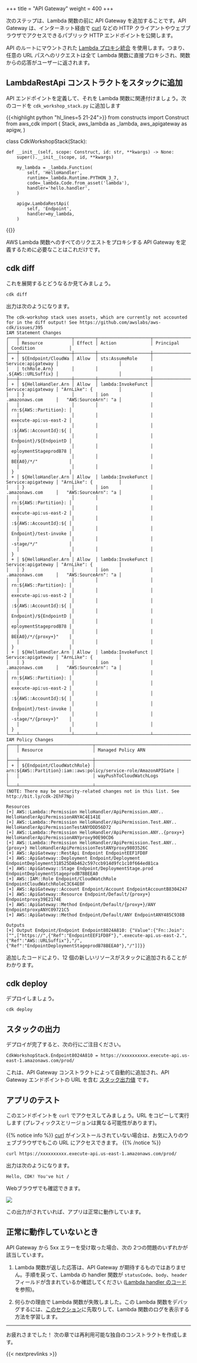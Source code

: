 +++
title = "API Gateway"
weight = 400
+++

次のステップは、Lambda 関数の前に API Gateway を追加することです。API Gateway は、インターネット経由で [curl](https://curl.haxx.se/) などの HTTP クライアントやウェブブラウザでアクセスできるパブリック HTTP エンドポイントを公開します。

API のルートにマウントされた [Lambda プロキシ統合](https://docs.aws.amazon.com/apigateway/latest/developerguide/api-gateway-create-api-as-simple-proxy-for-lambda.html) を使用します。つまり、任意の URL パスへのリクエストは全て Lambda 関数に直接プロキシされ、関数からの応答がユーザーに返されます。

## LambdaRestApi コンストラクトをスタックに追加

API エンドポイントを定義して、それを Lambda 関数に関連付けましょう。次のコードを `cdk_workshop_stack.py` に追加します

{{<highlight python "hl_lines=5 21-24">}}
from constructs import Construct
from aws_cdk import (
    Stack,
    aws_lambda as _lambda,
    aws_apigateway as apigw,
)


class CdkWorkshopStack(Stack):

    def __init__(self, scope: Construct, id: str, **kwargs) -> None:
        super().__init__(scope, id, **kwargs)

        my_lambda = _lambda.Function(
            self, 'HelloHandler',
            runtime=_lambda.Runtime.PYTHON_3_7,
            code=_lambda.Code.from_asset('lambda'),
            handler='hello.handler',
        )

        apigw.LambdaRestApi(
            self, 'Endpoint',
            handler=my_lambda,
        )
{{</highlight>}}

AWS Lambda 関数へのすべてのリクエストをプロキシする API Gateway を定義するために必要なことはこれだけです。

## cdk diff

これを展開するとどうなるか見てみましょう。

```
cdk diff
```

出力は次のようになります。

```text
The cdk-workshop stack uses assets, which are currently not accounted for in the diff output! See https://github.com/awslabs/aws-cdk/issues/395
IAM Statement Changes
┌───┬────────────────────┬────────┬────────────────────┬────────────────────┬───────────────────────┐
│   │ Resource           │ Effect │ Action             │ Principal          │ Condition             │
├───┼────────────────────┼────────┼────────────────────┼────────────────────┼───────────────────────┤
│ + │ ${Endpoint/CloudWa │ Allow  │ sts:AssumeRole     │ Service:apigateway │                       │
│   │ tchRole.Arn}       │        │                    │ .${AWS::URLSuffix} │                       │
├───┼────────────────────┼────────┼────────────────────┼────────────────────┼───────────────────────┤
│ + │ ${HelloHandler.Arn │ Allow  │ lambda:InvokeFunct │ Service:apigateway │ "ArnLike": {          │
│   │ }                  │        │ ion                │ .amazonaws.com     │   "AWS:SourceArn": "a │
│   │                    │        │                    │                    │ rn:${AWS::Partition}: │
│   │                    │        │                    │                    │ execute-api:us-east-2 │
│   │                    │        │                    │                    │ :${AWS::AccountId}:${ │
│   │                    │        │                    │                    │ Endpoint}/${EndpointD │
│   │                    │        │                    │                    │ eploymentStageprodB78 │
│   │                    │        │                    │                    │ BEEA0}/*/"            │
│   │                    │        │                    │                    │ }                     │
│ + │ ${HelloHandler.Arn │ Allow  │ lambda:InvokeFunct │ Service:apigateway │ "ArnLike": {          │
│   │ }                  │        │ ion                │ .amazonaws.com     │   "AWS:SourceArn": "a │
│   │                    │        │                    │                    │ rn:${AWS::Partition}: │
│   │                    │        │                    │                    │ execute-api:us-east-2 │
│   │                    │        │                    │                    │ :${AWS::AccountId}:${ │
│   │                    │        │                    │                    │ Endpoint}/test-invoke │
│   │                    │        │                    │                    │ -stage/*/"            │
│   │                    │        │                    │                    │ }                     │
│ + │ ${HelloHandler.Arn │ Allow  │ lambda:InvokeFunct │ Service:apigateway │ "ArnLike": {          │
│   │ }                  │        │ ion                │ .amazonaws.com     │   "AWS:SourceArn": "a │
│   │                    │        │                    │                    │ rn:${AWS::Partition}: │
│   │                    │        │                    │                    │ execute-api:us-east-2 │
│   │                    │        │                    │                    │ :${AWS::AccountId}:${ │
│   │                    │        │                    │                    │ Endpoint}/${EndpointD │
│   │                    │        │                    │                    │ eploymentStageprodB78 │
│   │                    │        │                    │                    │ BEEA0}/*/{proxy+}"    │
│   │                    │        │                    │                    │ }                     │
│ + │ ${HelloHandler.Arn │ Allow  │ lambda:InvokeFunct │ Service:apigateway │ "ArnLike": {          │
│   │ }                  │        │ ion                │ .amazonaws.com     │   "AWS:SourceArn": "a │
│   │                    │        │                    │                    │ rn:${AWS::Partition}: │
│   │                    │        │                    │                    │ execute-api:us-east-2 │
│   │                    │        │                    │                    │ :${AWS::AccountId}:${ │
│   │                    │        │                    │                    │ Endpoint}/test-invoke │
│   │                    │        │                    │                    │ -stage/*/{proxy+}"    │
│   │                    │        │                    │                    │ }                     │
└───┴────────────────────┴────────┴────────────────────┴────────────────────┴───────────────────────┘
IAM Policy Changes
┌───┬────────────────────────────┬──────────────────────────────────────────────────────────────────┐
│   │ Resource                   │ Managed Policy ARN                                               │
├───┼────────────────────────────┼──────────────────────────────────────────────────────────────────┤
│ + │ ${Endpoint/CloudWatchRole} │ arn:${AWS::Partition}:iam::aws:policy/service-role/AmazonAPIGate │
│   │                            │ wayPushToCloudWatchLogs                                          │
└───┴────────────────────────────┴──────────────────────────────────────────────────────────────────┘
(NOTE: There may be security-related changes not in this list. See http://bit.ly/cdk-2EhF7Np)

Resources
[+] AWS::Lambda::Permission HelloHandler/ApiPermission.ANY.. HelloHandlerApiPermissionANYAC4E141E
[+] AWS::Lambda::Permission HelloHandler/ApiPermission.Test.ANY.. HelloHandlerApiPermissionTestANYDDD56D72
[+] AWS::Lambda::Permission HelloHandler/ApiPermission.ANY..{proxy+} HelloHandlerApiPermissionANYproxy90E90CD6
[+] AWS::Lambda::Permission HelloHandler/ApiPermission.Test.ANY..{proxy+} HelloHandlerApiPermissionTestANYproxy9803526C
[+] AWS::ApiGateway::RestApi Endpoint EndpointEEF1FD8F
[+] AWS::ApiGateway::Deployment Endpoint/Deployment EndpointDeployment318525DAb462c597ccb914d9fc1c10f664ed81ca
[+] AWS::ApiGateway::Stage Endpoint/DeploymentStage.prod EndpointDeploymentStageprodB78BEEA0
[+] AWS::IAM::Role Endpoint/CloudWatchRole EndpointCloudWatchRoleC3C64E0F
[+] AWS::ApiGateway::Account Endpoint/Account EndpointAccountB8304247
[+] AWS::ApiGateway::Resource Endpoint/Default/{proxy+} Endpointproxy39E2174E
[+] AWS::ApiGateway::Method Endpoint/Default/{proxy+}/ANY EndpointproxyANYC09721C5
[+] AWS::ApiGateway::Method Endpoint/Default/ANY EndpointANY485C938B

Outputs
[+] Output Endpoint/Endpoint Endpoint8024A810: {"Value":{"Fn::Join":["",["https://",{"Ref":"EndpointEEF1FD8F"},".execute-api.us-east-2.",{"Ref":"AWS::URLSuffix"},"/",{"Ref":"EndpointDeploymentStageprodB78BEEA0"},"/"]]}}
```

追加したコードにより、12 個の新しいリソースがスタックに追加されることがわかります。

## cdk deploy

デプロイしましょう。

```
cdk deploy
```

## スタックの出力

デプロイが完了すると、次の行にご注目ください。

```text
CdkWorkshopStack.Endpoint8024A810 = https://xxxxxxxxxx.execute-api.us-east-1.amazonaws.com/prod/
```

これは、API Gateway コンストラクトによって自動的に追加され、API Gateway エンドポイントの URL を含む [スタック出力値](https://docs.aws.amazon.com/AWSCloudFormation/latest/UserGuide/stacks.html) です。

## アプリのテスト

このエンドポイントを `curl` でアクセスしてみましょう。URL をコピーして実行します (プレフィックスとリージョンは異なる可能性があります)。

{{% notice info %}}
[curl](https://curl.haxx.se/) がインストールされていない場合は、お気に入りのウェブブラウザでもこの URL にアクセスできます。
{{% /notice %}}

```
curl https://xxxxxxxxxx.execute-api.us-east-1.amazonaws.com/prod/
```

出力は次のようになります。

```text
Hello, CDK! You've hit /
```

Webブラウザでも確認できます。

![](./browser.png)

この出力がされていれば、アプリは正常に動作しています。

## 正常に動作していないとき

API Gateway から 5xx エラーを受け取った場合、次の 2つの問題のいずれかが該当しています。

1. Lambda 関数が返した応答は、API Gateway が期待するものではありません。手順を戻って、Lambda の handler 関数が `statusCode`、`body`、`header` フィールドが含まれているか確認してください ([Lambda handler のコード](./200-lambda.html)を参照)。

2. 何らかの理由で Lambda 関数が失敗しました。この Lambda 関数をデバッグするには、[このセクション](../40-hit-counter/500-logs.html)に先取りして、Lambda 関数のログを表示する方法を学習します。

---

お疲れさまでした！ 次の章では再利用可能な独自のコンストラクトを作成します。

{{< nextprevlinks >}}